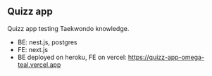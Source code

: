 ## Quizz app

Quizz app testing Taekwondo knowledge.

- BE: nest.js, postgres
- FE: next.js
- BE deployed on heroku, FE on vercel: https://quizz-app-omega-teal.vercel.app




